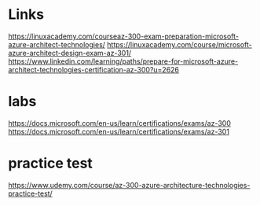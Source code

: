 
Links
======
https://linuxacademy.com/courseaz-300-exam-preparation-microsoft-azure-architect-technologies/
https://linuxacademy.com/course/microsoft-azure-architect-design-exam-az-301/
https://www.linkedin.com/learning/paths/prepare-for-microsoft-azure-architect-technologies-certification-az-300?u=2626

labs
====
https://docs.microsoft.com/en-us/learn/certifications/exams/az-300
https://docs.microsoft.com/en-us/learn/certifications/exams/az-301

practice test
=============
https://www.udemy.com/course/az-300-azure-architecture-technologies-practice-test/